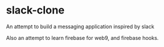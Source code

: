 # slack-clone

An attempt to build a messaging application inspired by slack

Also an attempt to learn firebase for web9, and firebase hooks.
